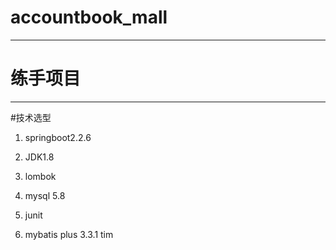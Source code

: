# accountbook_mall
---
# 练手项目
---
#技术选型
1. springboot2.2.6

2. JDK1.8

3. lombok

4. mysql 5.8

5. junit

6. mybatis plus 3.3.1 tim
